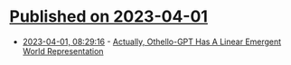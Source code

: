 # [Published on 2023-04-01](index.md)

* [2023-04-01, 08:29:16](https://lobste.rs/s/bwzgjx/actually_othello_gpt_has_linear_emergent) - [Actually, Othello-GPT Has A Linear Emergent World Representation](https://www.alignmentforum.org/posts/nmxzr2zsjNtjaHh7x/actually-othello-gpt-has-a-linear-emergent-world)

